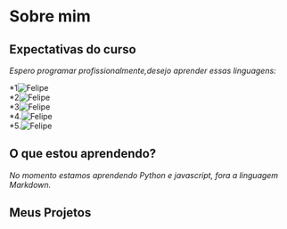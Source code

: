 # Sobre mim



## Expectativas do curso
*Espero programar profissionalmente,desejo aprender essas linguagens:*

*1![Felipe](https://img.shields.io/badge/JavaScript%20%20-0000)<BR>
*2![Felipe](https://img.shields.io/badge/Python%20%20-0000FF)<BR>
*3![Felipe](https://img.shields.io/badge/HTML%20%20-FF0000)<BR>
*4.![Felipe](https://img.shields.io/badge/CSS%20%20-FFFF00)<BR>
*5.![Felipe](https://img.shields.io/badge/MySQL%20%20-add8e6)<BR>
## O que estou aprendendo?

*No momento estamos aprendendo Python e javascript, fora a linguagem Markdown.*

## Meus Projetos

